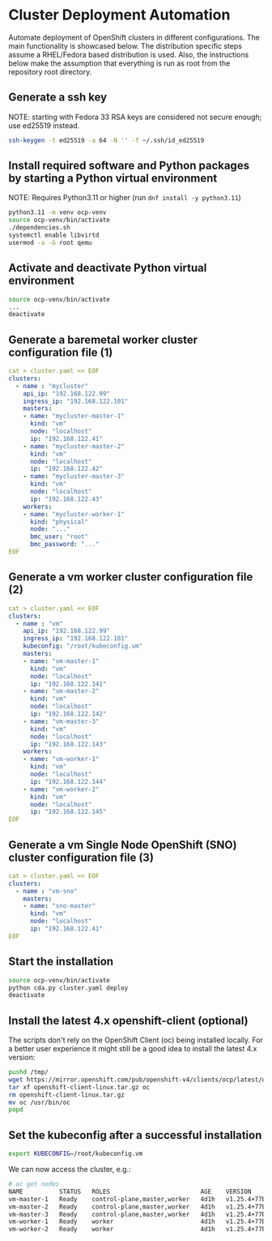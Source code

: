 # Cluster Deployment Automation
Automate deployment of OpenShift clusters in different configurations.
The main functionality is showcased below.  The distribution specific
steps assume a RHEL/Fedora based distribution is used.  Also, the
instructions below make the assumption that everything is run as root
from the repository root directory.

## Generate a ssh key
NOTE: starting with Fedora 33 RSA keys are considered not secure enough; use
ed25519 instead.

```bash
ssh-keygen -t ed25519 -a 64 -N '' -f ~/.ssh/id_ed25519
```

## Install required software and Python packages by starting a Python virtual environment
NOTE: Requires Python3.11 or higher (run `dnf install -y python3.11`)
```bash
python3.11 -m venv ocp-venv
source ocp-venv/bin/activate
./dependencies.sh
systemctl enable libvirtd
usermod -a -G root qemu
```

## Activate and deactivate Python virtual environment
```bash
source ocp-venv/bin/activate
...
deactivate
```

## Generate a baremetal worker cluster configuration file (1)
```yaml
cat > cluster.yaml << EOF
clusters:
  - name : "mycluster"
    api_ip: "192.168.122.99"
    ingress_ip: "192.168.122.101"
    masters:
    - name: "mycluster-master-1"
      kind: "vm"
      node: "localhost"
      ip: "192.168.122.41"
    - name: "mycluster-master-2"
      kind: "vm"
      node: "localhost"
      ip: "192.168.122.42"
    - name: "mycluster-master-3"
      kind: "vm"
      node: "localhost"
      ip: "192.168.122.43"
    workers:
    - name: "mycluster-worker-1"
      kind: "physical"
      node: "..."
      bmc_user: "root"
      bmc_password: "..."
EOF
```

## Generate a vm worker cluster configuration file (2)
```yaml
cat > cluster.yaml << EOF
clusters:
  - name : "vm"
    api_ip: "192.168.122.99"
    ingress_ip: "192.168.122.101"
    kubeconfig: "/root/kubeconfig.vm"
    masters:
    - name: "vm-master-1"
      kind: "vm"
      node: "localhost"
      ip: "192.168.122.141"
    - name: "vm-master-2"
      kind: "vm"
      node: "localhost"
      ip: "192.168.122.142"
    - name: "vm-master-3"
      kind: "vm"
      node: "localhost"
      ip: "192.168.122.143"
    workers:
    - name: "vm-worker-1"
      kind: "vm"
      node: "localhost"
      ip: "192.168.122.144"
    - name: "vm-worker-2"
      kind: "vm"
      node: "localhost"
      ip: "192.168.122.145"
EOF
```

## Generate a vm Single Node OpenShift (SNO) cluster configuration file (3)
```yaml
cat > cluster.yaml << EOF
clusters:
  - name : "vm-sno"
    masters:
    - name: "sno-master"
      kind: "vm"
      node: "localhost"
      ip: "192.168.122.41"
EOF
```

## Start the installation
```bash
source ocp-venv/bin/activate
python cda.py cluster.yaml deploy
deactivate
```

## Install the latest 4.x openshift-client (optional)
The scripts don't rely on the OpenShift Client (oc) being installed locally.
For a better user experience it might still be a good idea to install the
latest 4.x version:
```bash
pushd /tmp/
wget https://mirror.openshift.com/pub/openshift-v4/clients/ocp/latest/openshift-client-linux.tar.gz
tar xf openshift-client-linux.tar.gz oc
rm openshift-client-linux.tar.gz
mv oc /usr/bin/oc
popd
```

## Set the kubeconfig after a successful installation
```bash
export KUBECONFIG=/root/kubeconfig.vm
```

We can now access the cluster, e.g.:

```bash
# oc get nodes
NAME          STATUS   ROLES                         AGE    VERSION
vm-master-1   Ready    control-plane,master,worker   4d1h   v1.25.4+77bec7a
vm-master-2   Ready    control-plane,master,worker   4d1h   v1.25.4+77bec7a
vm-master-3   Ready    control-plane,master,worker   4d1h   v1.25.4+77bec7a
vm-worker-1   Ready    worker                        4d1h   v1.25.4+77bec7a
vm-worker-2   Ready    worker                        4d1h   v1.25.4+77bec7a
```
